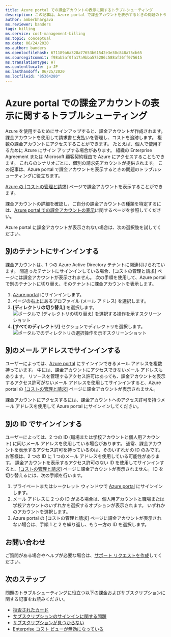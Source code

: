 ```yaml
---
title: Azure portal での課金アカウントの表示に関するトラブルシューティング
description: この記事は、Azure portal で課金アカウントを表示するときの問題のトラブルシューティングに役立ちます。
author: amberbhargava
ms.reviewer: banders
tags: billing
ms.service: cost-management-billing
ms.topic: conceptual
ms.date: 06/24/2020
ms.author: banders
ms.openlocfilehash: 671189a6a328a77653b61542e3e30c848a75cb65
ms.sourcegitcommit: f98ab5af0fa17a9bba575286c588af36ff075615
ms.translationtype: HT
ms.contentlocale: ja-JP
ms.lasthandoff: 06/25/2020
ms.locfileid: "85364280"
---
```

# <a name="troubleshoot-viewing-your-billing-account-in-the-azure-portal"></a>Azure portal での課金アカウントの表示に関するトラブルシューティング

Azure を使用するためにサインアップすると、課金アカウントが作成されます。 課金アカウントを使用して請求書と支払いを管理し、コストを追跡します。 複数の課金アカウントにアクセスすることができます。 たとえば、個人で使用するために Azure にサイン アップする場合があります。 組織の Enterprise Agreement または Microsoft 顧客契約経由で Azure にアクセスすることもできます。 これらのシナリオごとに、個別の請求先アカウントが提供されます。 この記事は、Azure portal で課金アカウントを表示するときの問題のトラブルシューティングに役立ちます。

[Azure の [コストの管理と請求]](https://portal.azure.com/#blade/Microsoft_Azure_GTM/ModernBillingMenuBlade) ページで課金アカウントを表示することができます。

課金アカウントの詳細を確認し、ご自分の課金アカウントの種類を特定するには、[Azure portal での課金アカウントの表示](view-all-accounts.md)に関するページを参照してください。

Azure portal に課金アカウントが表示されない場合は、次の選択肢を試してください。

## <a name="sign-in-to-a-different-tenant"></a>別のテナントにサインインする

課金アカウントは、1 つの Azure Active Directory テナントに関連付けられています。 間違ったテナントにサインインしている場合、[コストの管理と請求] ページには課金アカウントが表示されません。 次の手順を使用して、Azure portal で別のテナントに切り替え、そのテナントに課金アカウントを表示します。

1. [Azure portal](https://portal.azure.com) にサインインします。
1. ページの右上にあるプロファイル (メール アドレス) を選択します。
1. **[ディレクトリの切り替え]** を選択します。  
    ![ポータルで [ディレクトリの切り替え] を選択する操作を示すスクリーンショット](./media/troubleshoot-account-not-found/select-switch-directory.png)
1. **[すべてのディレクトリ]** セクションでディレクトリを選択します。  
    ![ポータルでのディレクトリの選択操作を示すスクリーンショット](./media/troubleshoot-account-not-found/select-directory.png)

## <a name="sign-in-with-a-different-email-address"></a>別のメール アドレスでサインインする

ユーザーによっては、[Azure portal](https://portal.azure.com) にサインインできるメール アドレスを複数持っています。 中には、課金アカウントにアクセスできないメール アドレスもあります。 リソースを管理するアクセス許可はあっても、課金アカウントを表示するアクセス許可がないメール アドレスを使用してサインインすると、Azure portal の [[コストの管理と請求]](https://portal.azure.com/#blade/Microsoft_Azure_GTM/ModernBillingMenuBlade) ページに課金アカウントが表示されません。

課金アカウントにアクセスするには、課金アカウントへのアクセス許可を持つメール アドレスを使用して Azure portal にサインインしてください。

## <a name="sign-in-with-a-different-identity"></a>別の ID でサインインする

ユーザーによっては、2 つの ID (職場または学校アカウントと個人用アカウント) に同じメール アドレスを使用している場合があります。 通常、課金アカウントを表示するアクセス許可を持っているのは、そのいずれかの ID のみです。 お客様は、2 つの ID に 1 つのメール アドレスを使用している可能性があります。 課金アカウントを表示するアクセス許可のない ID を使用してサインインすると、[[コストの管理と請求]](https://portal.azure.com/#blade/Microsoft_Azure_GTM/ModernBillingMenuBlade) ページに課金アカウントが表示されません。 ID を切り替えるには、次の手順を行います。

1. プライベートまたはシークレット ウィンドウで [Azure portal](https://portal.azure.com) にサインインします。
1. メール アドレスに 2 つの ID がある場合は、個人用アカウントと職場または学校アカウントのいずれかを選択するオプションが表示されます。 いずれかのアカウントを選択します。
1. Azure portal の [コストの管理と請求] ページに課金アカウントが表示されない場合は、手順 1 と 2 を繰り返し、もう一方の ID を選択します。

## <a name="contact-us-for-help"></a>お問い合わせ

ご質問がある場合やヘルプが必要な場合は、[サポート リクエストを作成](https://ms.portal.azure.com/#blade/Microsoft_Azure_Support/HelpAndSupportBlade/newsupportrequest)してください。

## <a name="next-steps"></a>次のステップ

問題のトラブルシューティングに役立つ以下の課金およびサブスクリプションに関する記事をお読みください。

- [拒否されたカード](https://docs.microsoft.com/azure/cost-management-billing/manage/troubleshoot-declined-card)
- [サブスクリプションのサインインに関する問題](https://docs.microsoft.com/azure/cost-management-billing/manage/troubleshoot-sign-in-issue)
- [サブスクリプションが見つからない](https://docs.microsoft.com/azure/cost-management-billing/manage/no-subscriptions-found)
- [Enterprise コスト ビューが無効になっている](https://docs.microsoft.com/azure/cost-management-billing/manage/enterprise-mgmt-grp-troubleshoot-cost-view)
